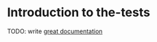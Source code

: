 # Introduction to the-tests

TODO: write [great documentation](http://jacobian.org/writing/what-to-write/)

